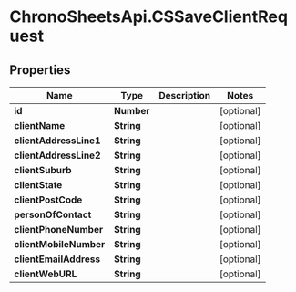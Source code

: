 # ChronoSheetsApi.CSSaveClientRequest

## Properties
Name | Type | Description | Notes
------------ | ------------- | ------------- | -------------
**id** | **Number** |  | [optional] 
**clientName** | **String** |  | [optional] 
**clientAddressLine1** | **String** |  | [optional] 
**clientAddressLine2** | **String** |  | [optional] 
**clientSuburb** | **String** |  | [optional] 
**clientState** | **String** |  | [optional] 
**clientPostCode** | **String** |  | [optional] 
**personOfContact** | **String** |  | [optional] 
**clientPhoneNumber** | **String** |  | [optional] 
**clientMobileNumber** | **String** |  | [optional] 
**clientEmailAddress** | **String** |  | [optional] 
**clientWebURL** | **String** |  | [optional] 


